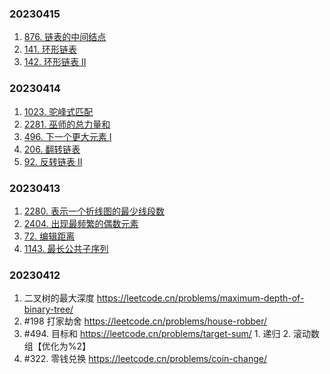 
### 20230415
1. [876. 链表的中间结点](https://leetcode.cn/problems/middle-of-the-linked-list/)
2. [141. 环形链表](https://leetcode.cn/problems/linked-list-cycle/)
3. [142. 环形链表 II](https://leetcode.cn/problems/linked-list-cycle-ii/)


### 20230414
1. [1023. 驼峰式匹配](https://leetcode.cn/problems/camelcase-matching/)
2. [2281. 巫师的总力量和](https://leetcode.cn/problems/sum-of-total-strength-of-wizards/)
3. [496. 下一个更大元素 I](https://leetcode.cn/problems/next-greater-element-i/)
4. [206. 翻转链表](https://leetcode.cn/problems/reverse-linked-list/submissions/)
5. [92. 反转链表 II](https://leetcode.cn/problems/reverse-linked-list-ii/)


### 20230413
1. [2280. 表示一个折线图的最少线段数](https://leetcode.cn/problems/minimum-lines-to-represent-a-line-chart/)
2. [2404. 出现最频繁的偶数元素](https://leetcode.cn/problems/most-frequent-even-element/)
3. [72. 编辑距离](https://leetcode.cn/problems/edit-distance/)
4. [1143. 最长公共子序列](https://leetcode.cn/problems/longest-common-subsequence/)



### 20230412 
1. 二叉树的最大深度 https://leetcode.cn/problems/maximum-depth-of-binary-tree/
2. #198 打家劫舍 https://leetcode.cn/problems/house-robber/
3. #494. 目标和 https://leetcode.cn/problems/target-sum/ 1. 递归 2. 滚动数组【优化为%2】
4. #322. 零钱兑换 https://leetcode.cn/problems/coin-change/